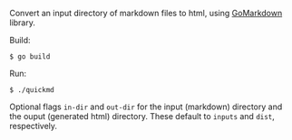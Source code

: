 Convert an input directory of markdown files to html, using [GoMarkdown](https://github.com/gomarkdown/markdown) library.

Build:

```
$ go build
```

Run:

```
$ ./quickmd
```

Optional flags `in-dir` and `out-dir` for the input (markdown) directory and the ouput (generated html) directory. These default to `inputs` and `dist`, respectively.
